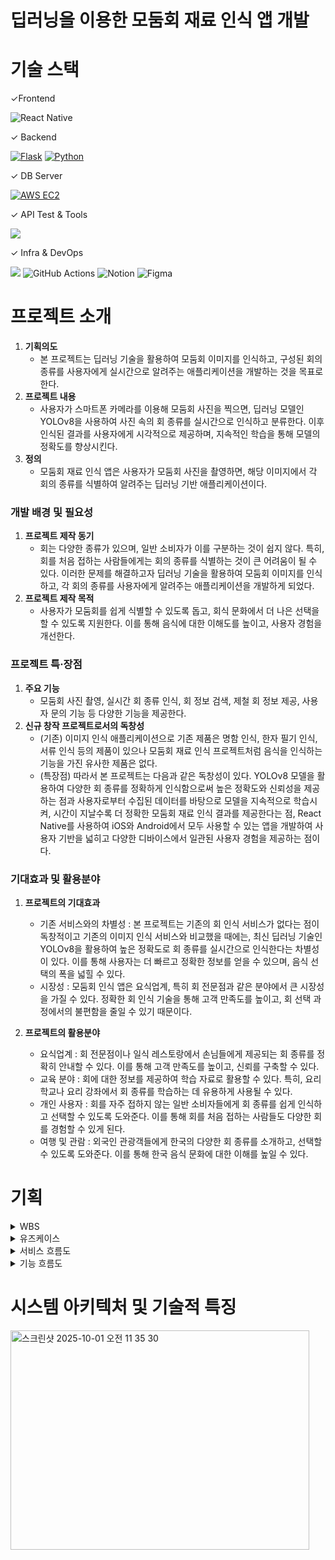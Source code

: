 # 딥러닝을 이용한 모둠회 재료 인식 앱 개발

# 기술 스택
✓Frontend

![React Native](https://img.shields.io/badge/React%20Native-4FC08D?style=for-the-badge&logo=React&logoColor=white)


✓ Backend

[![Flask](https://img.shields.io/badge/Flask-000000?style=for-the-badge&logo=flask&logoColor=white)](https://flask.palletsprojects.com/)
[![Python](https://img.shields.io/badge/Python-3776AB?style=for-the-badge&logo=python&logoColor=white)](https://www.python.org/)

✓ DB Server

[![AWS EC2](https://img.shields.io/badge/AWS%20EC2-FF9900?style=for-the-badge&logo=amazon-aws&logoColor=white)](https://aws.amazon.com/ec2/)

✓ API Test & Tools

<img src="https://img.shields.io/badge/Postman-FF6C37?style=for-the-badge&logo=postman&logoColor=white">

✓ Infra & DevOps

<img src="https://img.shields.io/badge/GitHub-181717?style=for-the-badge&logo=github"> ![GitHub Actions](https://img.shields.io/badge/GitHub%20Actions-2088FF?style=for-the-badge&logo=githubactions&logoColor=white)
![Notion](https://img.shields.io/badge/Notion-000000?style=for-the-badge&logo=notion&logoColor=white)
![Figma](https://img.shields.io/badge/Figma-F24E1E?style=for-the-badge&logo=figma&logoColor=white)

# 프로젝트 소개

1) **기획의도**
    - 본 프로젝트는 딥러닝 기술을 활용하여 모둠회 이미지를 인식하고, 구성된 회의 종류를 사용자에게 실시간으로 알려주는 애플리케이션을 개발하는 것을 목표로 한다.
2) **프로젝트 내용**
    - 사용자가 스마트폰 카메라를 이용해 모둠회 사진을 찍으면, 딥러닝 모델인 YOLOv8을 사용하여 사진 속의 회 종류를 실시간으로 인식하고 분류한다. 이후 인식된 결과를 사용자에게 시각적으로 제공하며, 지속적인 학습을 통해 모델의 정확도를 향상시킨다.
3) **정의**
    - 모둠회 재료 인식 앱은 사용자가 모둠회 사진을 촬영하면, 해당 이미지에서 각 회의 종류를 식별하여 알려주는 딥러닝 기반 애플리케이션이다.

### 개발 배경 및 필요성

1) **프로젝트 제작 동기**
    - 회는 다양한 종류가 있으며, 일반 소비자가 이를 구분하는 것이 쉽지 않다. 특히, 회를 처음 접하는 사람들에게는 회의 종류를 식별하는 것이 큰 어려움이 될 수 있다. 이러한 문제를 해결하고자 딥러닝 기술을 활용하여 모둠회 이미지를 인식하고,
      각 회의 종류를 사용자에게 알려주는 애플리케이션을 개발하게 되었다.
2) **프로젝트 제작 목적**
    - 사용자가 모둠회를 쉽게 식별할 수 있도록 돕고, 회식 문화에서 더 나은 선택을 할 수 있도록 지원한다. 이를 통해 음식에 대한 이해도를 높이고, 사용자 경험을 개선한다.

### 프로젝트 특·장점

1) **주요 기능**
    - 모둠회 사진 촬영, 실시간 회 종류 인식, 회 정보 검색, 제철 회 정보 제공, 사용자 문의 기능 등 다양한 기능을 제공한다.
2) **신규 창작 프로젝트로서의 독창성**
    - (기존) 이미지 인식 애플리케이션으로 기존 제품은 명함 인식, 한자 필기 인식, 서류 인식 등의 제품이 있으나 모둠회 재료 인식 프로젝트처럼 음식을 인식하는 기능을 가진 유사한 제품은 없다.
    - (특장점) 따라서 본 프로젝트는 다음과 같은 독창성이 있다. YOLOv8 모델을 활용하여 다양한 회 종류를 정확하게 인식함으로써 높은 정확도와 신뢰성을 제공하는 점과 사용자로부터 수집된 데이터를 바탕으로 모델을 지속적으로 학습시켜, 시간이 지날수록 더        정확한 모둠회 재료 인식 결과를 제공한다는 점, React Native를 사용하여 iOS와 Android에서 모두 사용할 수 있는 앱을 개발하여 사용자 기반을 넓히고 다양한 디바이스에서 일관된 사용자 경험을 제공하는 점이다.

### 기대효과 및 활용분야

1. **프로젝트의 기대효과** 
    - 기존 서비스와의 차별성 : 본 프로젝트는 기존의 회 인식 서비스가 없다는 점이 독창적이고 기존의 이미지 인식 서비스와 비교했을 때에는, 최신 딥러닝 기술인 YOLOv8을 활용하여 높은 정확도로 회 종류를 실시간으로 인식한다는 차별성이 있다.
      이를 통해 사용자는 더 빠르고 정확한 정보를 얻을 수 있으며, 음식 선택의 폭을 넓힐 수 있다.
    - 시장성 : 모둠회 인식 앱은 요식업계, 특히 회 전문점과 같은 분야에서 큰 시장성을 가질 수 있다. 정확한 회 인식 기술을 통해 고객 만족도를 높이고, 회 선택 과정에서의 불편함을 줄일 수 있기 때문이다.
      
 2. **프로젝트의 활용분야**
    - 요식업계 : 회 전문점이나 일식 레스토랑에서 손님들에게 제공되는 회 종류를 정확히 안내할 수 있다. 이를 통해 고객 만족도를 높이고, 신뢰를 구축할 수 있다.
    - 교육 분야 : 회에 대한 정보를 제공하여 학습 자료로 활용할 수 있다. 특히, 요리 학교나 요리 강좌에서 회 종류를 학습하는 데 유용하게 사용될 수 있다.
    - 개인 사용자 : 회를 자주 접하지 않는 일반 소비자들에게 회 종류를 쉽게 인식하고 선택할 수 있도록 도와준다. 이를 통해 회를 처음 접하는 사람들도 다양한 회를 경험할 수 있게 된다.
    - 여행 및 관람 : 외국인 관광객들에게 한국의 다양한 회 종류를 소개하고, 선택할 수 있도록 도와준다. 이를 통해 한국 음식 문화에 대한 이해를 높일 수 있다.
   
# 기획

<details>
  <summary>WBS</summary>
    <img width="630" height="491" alt="스크린샷 2025-10-01 오전 11 32 46" src="https://github.com/user-attachments/assets/cbf85ca8-df60-4cdc-852e-c1a24f8de74b" />
</details>

<details>
  <summary>유즈케이스</summary>
    <img width="616" height="362" alt="스크린샷 2025-10-01 오전 11 36 44" src="https://github.com/user-attachments/assets/07e2b802-a16f-4873-b0ee-0b5145d665a1" />
</details>

<details>
  <summary>서비스 흐름도</summary>
    <img width="364" height="329" alt="스크린샷 2025-10-01 오전 11 37 23" src="https://github.com/user-attachments/assets/cd66185a-1324-460f-9907-570b5cfaafb5" />
</details>

<details>
  <summary>기능 흐름도</summary>
<img width="633" height="343" alt="스크린샷 2025-10-01 오전 11 38 11" src="https://github.com/user-attachments/assets/2b503990-fc46-4561-a1a9-e08b1ebe7897" />
</details>

# 시스템 아키텍처 및 기술적 특징
<img width="478" height="351" alt="스크린샷 2025-10-01 오전 11 35 30" src="https://github.com/user-attachments/assets/59ef58b5-0cff-4524-96f5-c1118ab4561c" />


   
